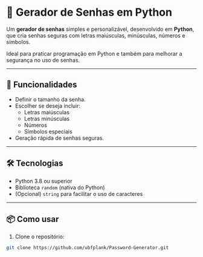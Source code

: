 # 🔑 Gerador de Senhas em Python

Um **gerador de senhas** simples e personalizável, desenvolvido em **Python**, que cria senhas seguras com letras maiúsculas, minúsculas, números e símbolos.  

Ideal para praticar programação em Python e também para melhorar a segurança no uso de senhas.

---

## 🚀 Funcionalidades

- Definir o tamanho da senha.
- Escolher se deseja incluir:
  - Letras maiúsculas
  - Letras minúsculas
  - Números
  - Símbolos especiais
- Geração rápida de senhas seguras.

---

## 🛠️ Tecnologias

- Python 3.8 ou superior
- Biblioteca `random` (nativa do Python)
- (Opcional) `string` para facilitar o uso de caracteres

---

## 📦 Como usar

1. Clone o repositório:

```bash
git clone https://github.com/ubfplank/Password-Generator.git
